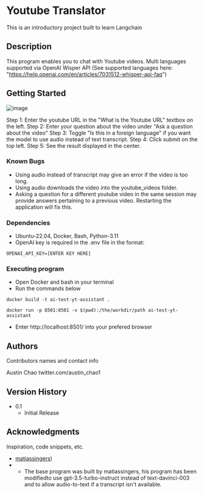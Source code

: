 # Youtube Translator

This is an introductory project built to learn Langchain

## Description

This program enables you to chat with Youtube videos. Multi languages supported via OpenAI Wisper API (See supported languages here: "https://help.openai.com/en/articles/7031512-whisper-api-faq")

## Getting Started

![image](https://github.com/austin-chao/youtube_helper_translator/assets/44959004/91967912-f168-4a8c-8322-04be87c2c6a4)

Step 1: Enter the youtube URL  in the "What is the Youtube URL" textbox on the left.
Step 2: Enter your question about the video under "Ask a question about the video"
Step 3: Toggle "Is this in a foreign language" if you want the model to use audio instead of text transcript.
Step 4: Click submit on the top left.
Step 5: See the result displayed in the center.

### Known Bugs
* Using audio instead of transcript may give an error if the video is too long.
* Using audio downloads the video into the youtube_videos folder.
* Asking a question for a different youtube video in the same session may provide answers pertaining to a previous video. Restarting the application will fix this.  

### Dependencies

* Ubuntu-22.04, Docker, Bash, Python-3.11
* OpenAI key is required in the .env file in the format:
```
OPENAI_API_KEY=[ENTER KEY HERE]
```

### Executing program

* Open Docker and bash in your terminal
* Run the commands below
```
docker build -t ai-test-yt-assistant .
```
```
docker run -p 8501:8501 -v $(pwd):/the/workdir/path ai-test-yt-assistant
```
* Enter http://localhost:8501/ into your prefered browser

## Authors

Contributors names and contact info

Austin Chao
twitter.com/austin_chao1

## Version History

* 0.1
    * Initial Release

## Acknowledgments

Inspiration, code snippets, etc.
* [matiassingers](https://github.com/rishabkumar7/youtube-assistant-langchain))
* * The base program was built by matiassingers, his program has been modifiedto use gpt-3.5-turbo-instruct instead of text-davinci-003 and to allow audio-to-text if a transcript isn't available.
